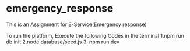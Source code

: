 # emergency_response
 This is an Assignment for E-Service(Emergency response)

 To run the platform, Execute the following Codes in the terminal
 1.npm run db:init
 2.node database/seed.js
 3. npm run dev
 
